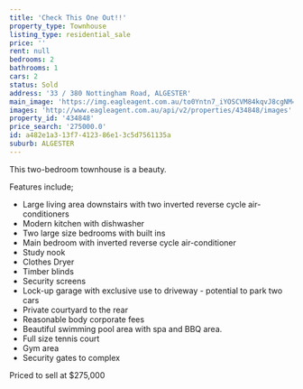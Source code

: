 ```yaml
---
title: 'Check This One Out!!'
property_type: Townhouse
listing_type: residential_sale
price: ''
rent: null
bedrooms: 2
bathrooms: 1
cars: 2
status: Sold
address: '33 / 380 Nottingham Road, ALGESTER'
main_image: 'https://img.eagleagent.com.au/to0Yntn7_iYOSCVM84kqvJ8cgNM=/1280x854/smart/https://s3-us-west-2.amazonaws.com/eagleagent-orig/images/6818302/104260717-image-M.jpg'
images: 'http://www.eagleagent.com.au/api/v2/properties/434848/images'
property_id: '434848'
price_search: '275000.0'
id: a482e1a3-13f7-4123-86e1-3c5d7561135a
suburb: ALGESTER
---
```

This two-bedroom townhouse is a beauty.

Features include;
 -  Large living area downstairs with two inverted reverse cycle air-conditioners
 -  Modern kitchen with dishwasher
 -  Two large size bedrooms with built ins
 -  Main bedroom with inverted reverse cycle air-conditioner
 -  Study nook
 -  Clothes Dryer
 -  Timber blinds
 -  Security screens
 -  Lock-up garage with exclusive use to driveway - potential to park two cars
 -  Private courtyard to the rear
 -  Reasonable body corporate fees
 -  Beautiful swimming pool area with spa and BBQ area.
 -  Full size tennis court
 -  Gym area
 -  Security gates to complex

Priced to sell at $275,000